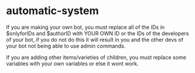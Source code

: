 # automatic-system
If you are making your own bot,
you must replace all of the
IDs in $onlyforIDs and $authorID
with YOUR OWN ID or the IDs
of the developers of your bot,
if you do not do this it will
result in you and the other devs
of your bot not being able to use
admin commands.

If you are adding other items/varieties
of children, you must replace some 
variables with your own variables or
else it wont work.
